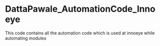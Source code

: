 # DattaPawale_AutomationCode_Innoeye
This code contains all the automation code which is used at innoeye while automating modules 
